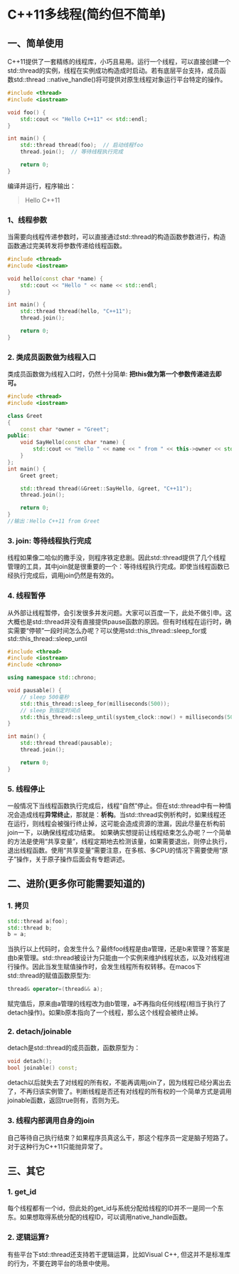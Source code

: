 # C++11多线程(简约但不简单)
## 一、简单使用
C++11提供了一套精练的线程库，小巧且易用。运行一个线程，可以直接创建一个std::thread的实例，线程在实例成功构造成时启动。若有底层平台支持，成员函数std::thread ::native_handle()将可提供对原生线程对象运行平台特定的操作。
```c++
#include <thread>
#include <iostream>

void foo() {
    std::cout << "Hello C++11" << std::endl;
}

int main() {
    std::thread thread(foo);  // 启动线程foo
    thread.join();  // 等待线程执行完成

    return 0;
}
```
编译并运行，程序输出：
> Hello C++11

### 1、线程参数
当需要向线程传递参数时，可以直接通过std::thread的构造函数参数进行，构造函数通过完美转发将参数传递给线程函数。
```c++
#include <thread>
#include <iostream>

void hello(const char *name) {
    std::cout << "Hello " << name << std::endl;
}

int main() {
    std::thread thread(hello, "C++11");
    thread.join();

    return 0;
}
```

### 2. 类成员函数做为线程入口
类成员函数做为线程入口时，仍然十分简单: **把this做为第一个参数传递进去即可。**
```c++
#include <thread>
#include <iostream>

class Greet
{
    const char *owner = "Greet";
public:
    void SayHello(const char *name) {
        std::cout << "Hello " << name << " from " << this->owner << std::endl;
    }
};
int main() {
    Greet greet;

    std::thread thread(&Greet::SayHello, &greet, "C++11");
    thread.join();

    return 0;
}
//输出：Hello C++11 from Greet
```

### 3. join: 等待线程执行完成
线程如果像二哈似的撒手没，则程序铁定悲剧。因此std::thread提供了几个线程管理的工具，其中join就是很重要的一个：等待线程执行完成。即使当线程函数已经执行完成后，调用join仍然是有效的。
### 4. 线程暂停
从外部让线程暂停，会引发很多并发问题。大家可以百度一下，此处不做引申。这大概也是std::thread并没有直接提供pause函数的原因。但有时线程在运行时，确实需要“停顿”一段时间怎么办呢？可以使用std::this_thread::sleep_for或std::this_thread::sleep_until
```c++
#include <thread>
#include <iostream>
#include <chrono>

using namespace std::chrono;

void pausable() {
    // sleep 500毫秒
    std::this_thread::sleep_for(milliseconds(500));
    // sleep 到指定时间点
    std::this_thread::sleep_until(system_clock::now() + milliseconds(500));
}

int main() {
    std::thread thread(pausable);
    thread.join();

    return 0;
}
```
### 5. 线程停止
一般情况下当线程函数执行完成后，线程“自然”停止。但在std::thread中有一种情况会造成线程**异常终止**，那就是：**析构**。当std::thread实例析构时，如果线程还在运行，则线程会被强行终止掉，这可能会造成资源的泄漏，因此尽量在析构前join一下，以确保线程成功结束。
如果确实想提前让线程结束怎么办呢？一个简单的方法是使用“共享变量”，线程定期地去检测该量，如果需要退出，则停止执行，退出线程函数。使用“共享变量”需要注意，在多核、多CPU的情况下需要使用“原子”操作，关于原子操作后面会有专题讲述。

## 二、进阶(更多你可能需要知道的)
### 1. 拷贝
```c++
std::thread a(foo);
std::thread b;
b = a;
```
当执行以上代码时，会发生什么？最终foo线程是由a管理，还是b来管理？答案是由b来管理。std::thread被设计为只能由一个实例来维护线程状态，以及对线程进行操作。因此当发生赋值操作时，会发生线程所有权转移。在macos下std::thread的赋值函数原型为:
```c++
thread& operator=(thread&& a);
```
赋完值后，原来由a管理的线程改为由b管理，a不再指向任何线程(相当于执行了detach操作)。如果b原本指向了一个线程，那么这个线程会被终止掉。
### 2. detach/joinable
detach是std::thread的成员函数，函数原型为：
```c++
void detach();
bool joinable() const;
```
detach以后就失去了对线程的所有权，不能再调用join了，因为线程已经分离出去了，不再归该实例管了。判断线程是否还有对线程的所有权的一个简单方式是调用joinable函数，返回true则有，否则为无。
### 3. 线程内部调用自身的join
自己等待自己执行结束？如果程序员真这么干，那这个程序员一定是脑子短路了。对于这种行为C++11只能抛异常了。

## 三、其它
### 1. get_id
每个线程都有一个id，但此处的get_id与系统分配给线程的ID并不一是同一个东东。如果想取得系统分配的线程ID，可以调用native_handle函数。
### 2. 逻辑运算?
有些平台下std::thread还支持若干逻辑运算，比如Visual C++, 但这并不是标准库的行为，不要在跨平台的场景中使用。

